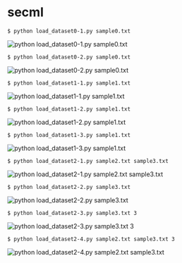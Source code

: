 # secml
    $ python load_dataset0-1.py sample0.txt
![python load_dataset0-1.py sample0.txt](pngs/figure_1.png "python load_dataset0-1.py sample0.txt")

    $ python load_dataset0-2.py sample0.txt
![python load_dataset0-2.py sample0.txt](pngs/figure_2.png "python load_dataset0-2.py sample0.txt")

    $ python load_dataset1-1.py sample1.txt
![python load_dataset1-1.py sample1.txt](pngs/figure_3.png "python load_dataset1-1.py sample1.txt")

    $ python load_dataset1-2.py sample1.txt
![python load_dataset1-2.py sample1.txt](pngs/figure_4.png "python load_dataset1-2.py sample1.txt")

    $ python load_dataset1-3.py sample1.txt
![python load_dataset1-3.py sample1.txt](pngs/figure_5.png "python load_dataset1-3.py sample1.txt")

    $ python load_dataset2-1.py sample2.txt sample3.txt
![python load_dataset2-1.py sample2.txt sample3.txt](pngs/figure_6.png "python load_dataset2-1.py sample2.txt sample3.txt")

    $ python load_dataset2-2.py sample3.txt
![python load_dataset2-2.py sample3.txt](pngs/figure_7.png "python load_dataset2-2.py sample3.txt")

    $ python load_dataset2-3.py sample3.txt 3
![python load_dataset2-3.py sample3.txt 3](pngs/figure_8.png "python load_dataset2-3.py sample3.txt 3")

    $ python load_dataset2-4.py sample2.txt sample3.txt 3
![python load_dataset2-4.py sample2.txt sample3.txt](pngs/figure_9.png "python load_dataset2-4.py sample2.txt sample3.txt 3")
